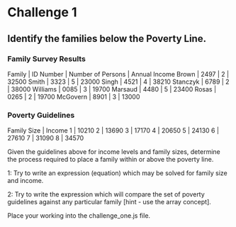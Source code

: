 # Challenge 1
## Identify the families below the Poverty Line.

### Family Survey Results
Family | ID Number | Number of Persons | Annual Income
Brown | 2497 | 2 | 32500
Smith | 3323 | 5 | 23000
Singh | 4521 | 4 | 38210
Stanczyk | 6789 | 2 | 38000
Williams | 0085 | 3 | 19700
Marsaud | 4480 | 5 | 23400
Rosas | 0265 | 2 | 19700
McGovern | 8901 | 3 | 13000

### Poverty Guidelines
Family Size | Income
1 | 10210
2 | 13690
3 | 17170
4 | 20650
5 | 24130
6 | 27610
7 | 31090
8 | 34570


Given the guidelines above for income levels and family sizes, determine the process required to place a family within or above the poverty line.

1: Try to write an expression (equation) which may be solved for family size and income.

2: Try to write the expression which will compare the set of poverty guidelines against any particular family [hint - use the array concept].

Place your working into the challenge_one.js file.
